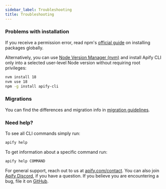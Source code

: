 ```yaml
---
sidebar_label: Troubleshooting
title: Troubleshooting
---
```


### Problems with installation

If you receive a permission error, read npm's [official guide](https://docs.npmjs.com/resolving-eacces-permissions-errors-when-installing-packages-globally) on installing packages globally.

Alternatively, you can use [Node Version Manager (nvm)](https://github.com/nvm-sh/nvm) and install Apify CLI only into a selected user-level Node version without requiring root privileges:

```bash showLineNumbers
nvm install 18
nvm use 18
npm -g install apify-cli
```

### Migrations

You can find the differences and migration info in [migration guidelines](https://github.com/apify/apify-cli/blob/master/MIGRATIONS.md).

### Need help?

To see all CLI commands simply run:

```bash
apify help
```

To get information about a specific command run:

```bash
apify help COMMAND
```

For general support, reach out to us at [apify.com/contact](https://apify.com/contact). You can also join [Apify Discord](https://apify.com/discord), if you have a question. If you believe you are encountering a bug, file it on [GitHub](https://github.com/apify/apify-cli/issues/new).
